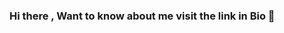 ### Hi there , Want to know about me visit the link in Bio 👋

<!--
**viston03/viston03** is a ✨ _special_ ✨ repository because its `README.md` (this file) appears on your GitHub profile.

Here are some ideas to get you started:

- 🔭 I’m currently working on Securing Web Applications
- 🌱 I’m currently learning Web Application Security
- 👯 I’m looking to collaborate on Learning 
- 🤔 I’m looking for help with ...
- 💬 Ask me about ...
- 📫 How to reach me: ...
- 😄 Pronouns: ...
- ⚡ Fun fact: ...
-->
